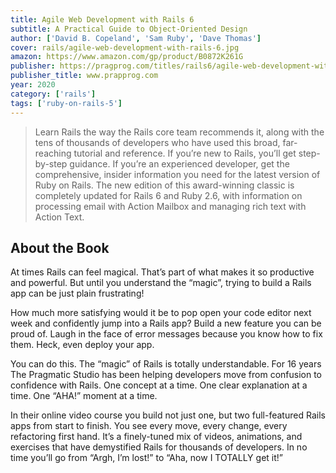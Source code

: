 ```yaml
---
title: Agile Web Development with Rails 6
subtitle: A Practical Guide to Object-Oriented Design
author: ['David B. Copeland', 'Sam Ruby', 'Dave Thomas'] 
cover: rails/agile-web-development-with-rails-6.jpg
amazon: https://www.amazon.com/gp/product/B0872K261G
publisher: https://pragprog.com/titles/rails6/agile-web-development-with-rails-6/ 
publisher_title: www.prapprog.com
year: 2020
category: ['rails']
tags: ['ruby-on-rails-5']
---
```


>Learn Rails the way the Rails core team recommends it, along with the tens of thousands of developers who have used this broad, far-reaching tutorial and reference. If you’re new to Rails, you’ll get step-by-step guidance. If you’re an experienced developer, get the comprehensive, insider information you need for the latest version of Ruby on Rails. The new edition of this award-winning classic is completely updated for Rails 6 and Ruby 2.6, with information on processing email with Action Mailbox and managing rich text with Action Text.

## About the Book 

At times Rails can feel magical. That’s part of what makes it so productive and powerful. But until you understand the “magic”, trying to build a Rails app can be just plain frustrating!

How much more satisfying would it be to pop open your code editor next week and confidently jump into a Rails app? Build a new feature you can be proud of. Laugh in the face of error messages because you know how to fix them. Heck, even deploy your app.

You can do this. The “magic” of Rails is totally understandable. For 16 years The Pragmatic Studio has been helping developers move from confusion to confidence with Rails. One concept at a time. One clear explanation at a time. One “AHA!” moment at a time.

In their online video course you build not just one, but two full-featured Rails apps from start to finish. You see every move, every change, every refactoring first hand. It’s a finely-tuned mix of videos, animations, and exercises that have demystified Rails for thousands of developers. In no time you’ll go from “Argh, I’m lost!” to “Aha, now I TOTALLY get it!” 